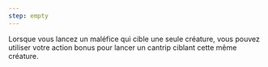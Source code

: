 ```yaml
---
step: empty
---
```

Lorsque vous lancez un maléfice qui cible une seule créature, vous pouvez utiliser votre action bonus pour lancer un cantrip ciblant cette même créature.
